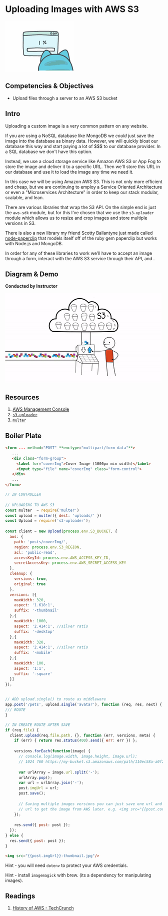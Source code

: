 # Uploading Images with AWS S3

![tenor](assets/tenor.gif)

## Competencies & Objectives

* Upload files through a server to an AWS S3 bucket

## Intro

Uploading a custom image is a very common pattern on any website.

If you are using a NoSQL database like MongoDB we *could* just save the image into the database as binary data. However, we will quickly bloat our database this way and start paying a lot of $$$ to our database provider. In a SQL database we don't have this option.

Instead, we use a cloud storage service like Amazon AWS S3 or App Fog to store the image and deliver it to a specific URL. Then we'll store this URL in our database and use it to load the image any time we need it.

In this case we will be using Amazon AWS S3. This is not only more efficient and cheap, but we are continuing to employ a Service Oriented Architecture or even a "Microservices Architecture" in order to keep our stack modular, scalable, and lean.

There are various libraries that wrap the S3 API. On the simple end is just the `aws-sdk` module, but for this I've chosen that we use the `s3-uploader` module which allows us to resize and crop images and store multiple versions in S3.

There is also a new library my friend Scotty Ballantyne just made called [node-paperclip](https://github.com/ballantyne/node-paperclip) that models itself off of the ruby gem paperclip but works with Node.js and MongoDB.

In order for any of these libraries to work we'll have to accept an image through a form, interact with the AWS S3 service through their API, and .

## Diagram & Demo

**Conducted by Instructor**

![aws-s3](assets/aws-s3.gif)

## Resources

1. [AWS Management Console](https://aws.amazon.com/console/)
1. [`s3-uploader`](https://www.npmjs.com/package/s3-uploader)
1. [`multer`](https://www.npmjs.com/package/multer)

## Boiler Plate

```html
<form ... method="POST" **enctype="multipart/form-data"**>
   ...
   <div class="form-group">
     <label for="coverImg">Cover Image (1000px min width)</label>
     <input type="file" name="coverImg" class="form-control">
   </div>
   ...
</form>
```

```js
// IN CONTROLLER

// UPLOADING TO AWS S3
const multer  = require('multer')
const upload = multer({ dest: 'uploads/' })
const Upload = require('s3-uploader');

const client = new Upload(process.env.S3_BUCKET, {
  aws: {
    path: 'posts/coverImg/',
    region: process.env.S3_REGION,
    acl: 'public-read',
    accessKeyId: process.env.AWS_ACCESS_KEY_ID,
    secretAccessKey: process.env.AWS_SECRET_ACCESS_KEY
  },
  cleanup: {
    versions: true,
    original: true
  },
  versions: [{
    maxWidth: 320,
    aspect: '1.618:1',
    suffix: '-thumbnail'
  },{
    maxWidth: 1000,
    aspect: '2.414:1', //silver ratio
    suffix: '-desktop'
  },{
    maxWidth: 320,
    aspect: '2.414:1', //silver ratio
    suffix: '-mobile'
  },{
    maxWidth: 100,
    aspect: '1:1',
    suffix: '-square'
  }]
});

```

```js

// ADD upload.single() to route as middleware
app.post('/pets', upload.single('avatar'), function (req, res, next) {
/// ROUTE
}
```

```js
// IN CREATE ROUTE AFTER SAVE
if (req.file) {
  client.upload(req.file.path, {}, function (err, versions, meta) {
    if (err) { return res.status(400).send({ err: err }) };

    versions.forEach(function(image) {
      // console.log(image.width, image.height, image.url);
      // 1024 760 https://my-bucket.s3.amazonaws.com/path/110ec58a-a0f2-4ac4-8393-c866d813b8d1.jpg

      var urlArray = image.url.split('-');
      urlArray.pop();
      var url = urlArray.join('-');
      post.imgUrl = url;
      post.save();

      // Saving multiple images versions you can just save one url and then add the suffix to the
      // url to get the image from AWS later. e.g. <img src="{{post.coverImgUrl}}-desktop." />
    });

    res.send({ post: post });
  });
} else {
  res.send({ post: post });
}
```

```html
<img src="{{post.imgUrl}}-thumbnail.jpg"/>
```

Hint - you will need `dotenv` to protect your AWS credentials.

Hint - install `imagemagick` with brew. (its a dependency for manipulating images).


## Readings

1. [History of AWS - TechCrunch](https://techcrunch.com/2016/07/02/andy-jassys-brief-history-of-the-genesis-of-aws/)
